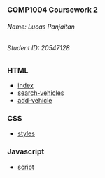 ### COMP1004 Coursework 2
<div>
  <h6>Name: Lucas Panjaitan</h6>
  <h6>Student ID: 20547128</h6>
</div>

### HTML
- [index](index.html)
- [search-vehicles](search-vehicles.html)
- [add-vehicle](add-vehicle.html)

### CSS
- [styles](styles.css)

### Javascript
- [script](script.js)

<div align="center>
  <h6>Accessibility Test</h6>
  <img src="../img/lighthouse.png" height="400>
</div>
